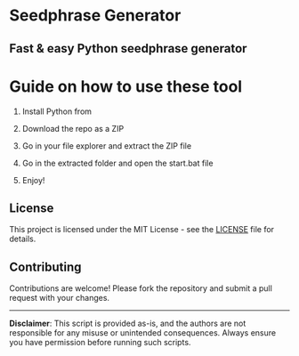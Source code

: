 # Seedphrase Generator         
          
## Fast & easy Python seedphrase generator          
                 
# Guide on how to use these tool             
                
1. Install Python from            
     
2. Download the repo as a ZIP            
       
3. Go in your file explorer and extract the ZIP file       
             
4. Go in the extracted folder and open the start.bat file         
             
5. Enjoy!           
               
## License              
        
This project is licensed under the MIT License - see the [LICENSE](LICENSE) file for details.                   
    
## Contributing      
         
Contributions are welcome! Please fork the repository and submit a pull request with your changes.              
         
---        
          
**Disclaimer**: This script is provided as-is, and the authors are not responsible for any misuse or unintended consequences. Always ensure you have permission before running such scripts.             